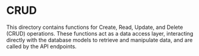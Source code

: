# CRUD

This directory contains functions for Create, Read, Update, and Delete (CRUD) operations. These functions act as a data access layer, interacting directly with the database models to retrieve and manipulate data, and are called by the API endpoints.
